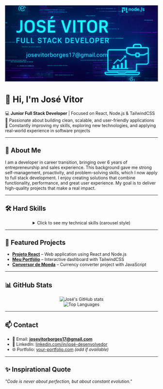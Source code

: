 <p align="center">
  <img src="https://raw.githubusercontent.com/josevitor17/Resumo-Profissonal/3cb803ca8a9f95c2d843e3fd5d006ec9cd478b4d/capafull.png" 
       alt="Banner" 
       width="100%" 
       style="max-height: 250px; object-fit: cover;"/>
</p>

# 👋 Hi, I'm José Vitor

💻 **Junior Full Stack Developer** | Focused on React, Node.js & TailwindCSS  
🚀 Passionate about building clean, scalable, and user-friendly applications  
🌱 Constantly improving my skills, exploring new technologies, and applying real-world experience in software projects  

---

## 📝 About Me
I am a developer in career transition, bringing over 6 years of entrepreneurship and sales experience. This background gave me strong self-management, proactivity, and problem-solving skills, which I now apply to full stack development. I enjoy creating solutions that combine functionality, performance, and great user experience. My goal is to deliver high-quality projects that make a real impact.

---

## 🛠️ Hard Skills
<div align="center">

<details>
<summary>Click to see my technical skills (carousel style)</summary>

<div style="display: flex; overflow-x: auto; gap: 10px; padding: 10px;">
  <img src="https://img.shields.io/badge/HTML5-E34F26?style=for-the-badge&logo=html5&logoColor=white" alt="HTML5">
  <img src="https://img.shields.io/badge/CSS3-1572B6?style=for-the-badge&logo=css3&logoColor=white" alt="CSS3">
  <img src="https://img.shields.io/badge/JavaScript-F7DF1E?style=for-the-badge&logo=javascript&logoColor=black" alt="JavaScript">
  <img src="https://img.shields.io/badge/React-20232A?style=for-the-badge&logo=react&logoColor=61DAFB" alt="React">
  <img src="https://img.shields.io/badge/Node.js-43853D?style=for-the-badge&logo=node.js&logoColor=white" alt="Node.js">
  <img src="https://img.shields.io/badge/Tailwind_CSS-38B2AC?style=for-the-badge&logo=tailwind-css&logoColor=white" alt="TailwindCSS">
  <img src="https://img.shields.io/badge/Git-F05032?style=for-the-badge&logo=git&logoColor=white" alt="Git">
  <img src="https://img.shields.io/badge/VS_Code-007ACC?style=for-the-badge&logo=visual-studio-code&logoColor=white" alt="VS Code">
</div>
</details>

</div>

---

## 🚀 Featured Projects
- **[Projeto React](https://josevitor17.github.io/projeto-react/)** – Web application using React and Node.js  
- **[Meu Portfólio](https://josevitor17.github.io/Meu-Portifolio/)** – Interactive dashboard with TailwindCSS  
- **[Conversor de Moeda](https://josevitor17.github.io/Conversor-De-Moeda/)** – Currency converter project with JavaScript  

---

## 📊 GitHub Stats
<div align="center">

![José's GitHub stats](https://github-readme-stats.vercel.app/api?username=josevitorWeb&show_icons=true&theme=radical)  
![Top Languages](https://github-readme-stats.vercel.app/api/top-langs/?username=josevitorWeb&layout=compact&theme=radical)  

</div>

---

## 📫 Contact
- 📧 Email: **josevitorborges17@gmail.com**  
- 💼 LinkedIn: [linkedin.com/in/josé-desenvolvedor](https://linkedin.com/in/josé-desenvolvedor)  
- 🌐 Portfolio: [your-portfolio.com](https://your-portfolio.com) *(add if available)*  

---

## ✨ Inspirational Quote
*"Code is never about perfection, but about constant evolution."*

